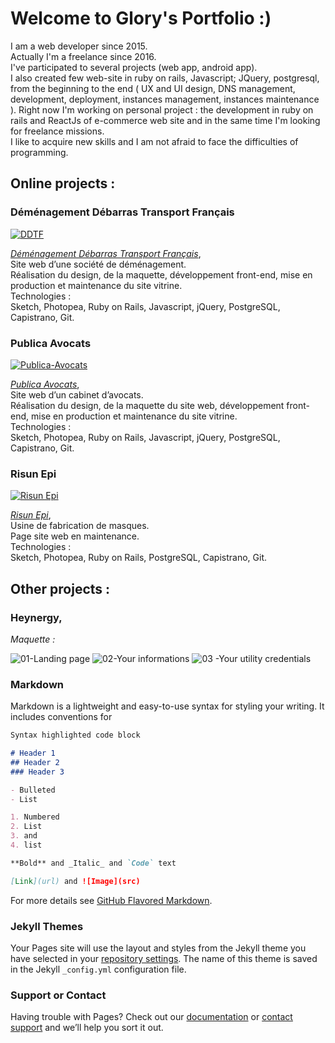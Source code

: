# Welcome to Glory's Portfolio :)
I am a web developer since 2015.  
Actually I'm a freelance since 2016.  
I've participated to several projects (web app, android app).  
I also created few web-site in ruby on rails, Javascript; JQuery, postgresql, from the beginning to the end ( UX and UI design, DNS management, development, deployment, instances management, instances maintenance ). Right now I'm working on personal project : the development in ruby on rails and ReactJs of e-commerce web site and in the same time I'm looking for freelance missions.  
I like to acquire new skills and I am not afraid to face the difficulties of programming.


## Online projects :

### Déménagement Débarras Transport Français


[![DDTF](https://user-images.githubusercontent.com/9435304/103358761-a81e6680-4ab6-11eb-8bdb-cd93987e4cfc.png)](https://www.demenagement-ddtf.com/)

_[Déménagement Débarras Transport Français](https://www.demenagement-ddtf.com/)_,  
Site web d’une société de déménagement.  
Réalisation du design, de la maquette, développement front-end, mise en production et maintenance du site vitrine.  
Technologies :  
Sketch, Photopea, Ruby on Rails, Javascript, jQuery, PostgreSQL, Capistrano, Git.

### Publica Avocats


[![Publica-Avocats](https://user-images.githubusercontent.com/9435304/103362862-04cf5080-4aba-11eb-8fc6-30da9d21d588.png)](https://www.publica-avocats.com/)

_[Publica Avocats](https://www.publica-avocats.com/)_,    
Site web d’un cabinet d’avocats.  
Réalisation du design, de la maquette du site web, développement front-end, mise en production et maintenance du site vitrine.  
Technologies :  
Sketch, Photopea, Ruby on Rails, Javascript, jQuery, PostgreSQL, Capistrano, Git.

### Risun Epi


[![Risun Epi](https://user-images.githubusercontent.com/9435304/103365816-3bf53000-4ac1-11eb-964d-c94c4b92684e.png)](https://risunepi.com/)

_[Risun Epi](https://risunepi.com/)_,  
Usine de fabrication de masques.   
Page site web en maintenance.  
Technologies :  
Sketch, Photopea, Ruby on Rails, PostgreSQL, Capistrano, Git.

## Other projects :

### Heynergy,  

_Maquette :_  

![01-Landing page](https://user-images.githubusercontent.com/9435304/103368826-dad15a80-4ac8-11eb-9b66-60d4165d01c8.png) ![02-Your informations](https://user-images.githubusercontent.com/9435304/103369806-5df3b000-4acb-11eb-86a7-e2143f1dde20.png) ![03 -Your utility credentials](https://user-images.githubusercontent.com/9435304/103370094-36e9ae00-4acc-11eb-9f65-785e41f72d5d.png)


### Markdown

Markdown is a lightweight and easy-to-use syntax for styling your writing. It includes conventions for

```markdown
Syntax highlighted code block

# Header 1
## Header 2
### Header 3

- Bulleted
- List

1. Numbered
2. List
3. and
4. list

**Bold** and _Italic_ and `Code` text

[Link](url) and ![Image](src)
```

For more details see [GitHub Flavored Markdown](https://guides.github.com/features/mastering-markdown/).

### Jekyll Themes

Your Pages site will use the layout and styles from the Jekyll theme you have selected in your [repository settings](https://github.com/volubyliss/portfolio/settings). The name of this theme is saved in the Jekyll `_config.yml` configuration file.

### Support or Contact

Having trouble with Pages? Check out our [documentation](https://docs.github.com/categories/github-pages-basics/) or [contact support](https://github.com/contact) and we’ll help you sort it out.
